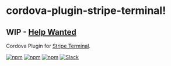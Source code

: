 # cordova-plugin-stripe-terminal!

## WIP - [Help Wanted](https://github.com/eventOneHQ/cordova-plugin-stripe-terminal/issues/1)

Cordova Plugin for [Stripe Terminal](https://stripe.com/terminal).

[![npm](https://img.shields.io/npm/l/cordova-plugin-stripe-terminal.svg)](https://www.npmjs.com/package/cordova-plugin-stripe-terminal/)
[![npm](https://img.shields.io/npm/dt/cordova-plugin-stripe-terminal.svg)](https://www.npmjs.com/package/cordova-plugin-stripe-terminal)
[![npm](https://img.shields.io/npm/dm/cordova-plugin-stripe-terminal.svg)](https://www.npmjs.com/package/cordova-plugin-stripe-terminal)
[![Slack](https://slack.event1.io/badge.svg)](https://slack.event1.io/)
